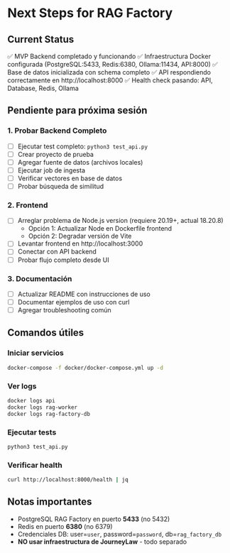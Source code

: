 # Next Steps for RAG Factory

## Current Status
✅ MVP Backend completado y funcionando
✅ Infraestructura Docker configurada (PostgreSQL:5433, Redis:6380, Ollama:11434, API:8000)
✅ Base de datos inicializada con schema completo
✅ API respondiendo correctamente en http://localhost:8000
✅ Health check pasando: API, Database, Redis, Ollama

## Pendiente para próxima sesión

### 1. Probar Backend Completo
- [ ] Ejecutar test completo: `python3 test_api.py`
- [ ] Crear proyecto de prueba
- [ ] Agregar fuente de datos (archivos locales)
- [ ] Ejecutar job de ingesta
- [ ] Verificar vectores en base de datos
- [ ] Probar búsqueda de similitud

### 2. Frontend
- [ ] Arreglar problema de Node.js version (requiere 20.19+, actual 18.20.8)
  - Opción 1: Actualizar Node en Dockerfile frontend
  - Opción 2: Degradar versión de Vite
- [ ] Levantar frontend en http://localhost:3000
- [ ] Conectar con API backend
- [ ] Probar flujo completo desde UI

### 3. Documentación
- [ ] Actualizar README con instrucciones de uso
- [ ] Documentar ejemplos de uso con curl
- [ ] Agregar troubleshooting común

## Comandos útiles

### Iniciar servicios
```bash
docker-compose -f docker/docker-compose.yml up -d
```

### Ver logs
```bash
docker logs api
docker logs rag-worker
docker logs rag-factory-db
```

### Ejecutar tests
```bash
python3 test_api.py
```

### Verificar health
```bash
curl http://localhost:8000/health | jq
```

## Notas importantes
- PostgreSQL RAG Factory en puerto **5433** (no 5432)
- Redis en puerto **6380** (no 6379)
- Credenciales DB: user=`user`, password=`password`, db=`rag_factory_db`
- **NO usar infraestructura de JourneyLaw** - todo separado

